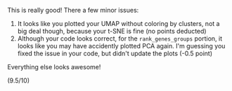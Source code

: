 This is really good! There a few minor issues:
1. It looks like you plotted your UMAP without coloring by clusters, not a big deal though, because your t-SNE is fine (no points deducted)
2. Although your code looks correct, for the `rank_genes_groups` portion, it looks like you may have accidently plotted PCA again. I'm guessing you fixed the issue in your code, but didn't update the plots (-0.5 point)

Everything else looks awesome!

(9.5/10)
